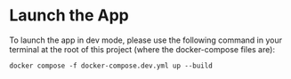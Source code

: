 # Launch the App

To launch the app in dev mode, please use the following command in your terminal at the root of this project (where the docker-compose files are):

```
docker compose -f docker-compose.dev.yml up --build
```

